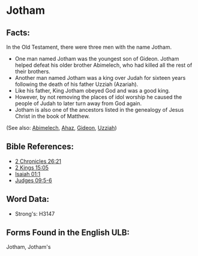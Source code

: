 # Jotham

## Facts:

In the Old Testament, there were three men with the name Jotham.

* One man named Jotham was the youngest son of Gideon. Jotham helped defeat his older brother Abimelech, who had killed all the rest of their brothers.
* Another man named Jotham was a king over Judah for sixteen years following the death of his father Uzziah (Azariah).
* Like his father, King Jotham obeyed God and was a good king.
* However, by not removing the places of idol worship he caused the people of Judah to later turn away from God again.
* Jotham is also one of the ancestors listed in the genealogy of Jesus Christ in the book of Matthew.

(See also: [Abimelech](../names/abimelech.md), [Ahaz](../names/ahaz.md), [Gideon](../names/gideon.md), [Uzziah](../names/uzziah.md))

## Bible References:

* [2 Chronicles 26:21](rc://en/tn/help/2ch/26/21)
* [2 Kings 15:05](rc://en/tn/help/2ki/15/05)
* [Isaiah 01:1](rc://en/tn/help/isa/01/1)
* [Judges 09:5-6](rc://en/tn/help/jdg/09/05)

## Word Data:

* Strong's: H3147

## Forms Found in the English ULB:

Jotham, Jotham's
